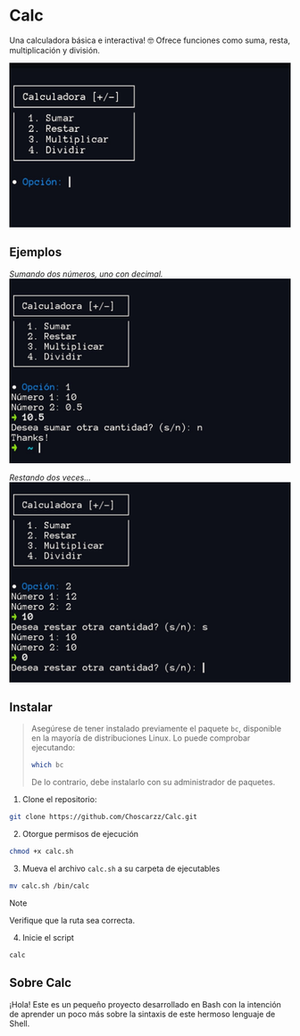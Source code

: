 # Calc
Una calculadora básica e interactiva! 🤓
Ofrece funciones como suma, resta, multiplicación y división.

![image](screenshots/example.jpg)

## Ejemplos 
*Sumando dos números, uno con decimal.*
![image](screenshots/example2.jpg)

*Restando dos veces...*
![image](screenshots/example3.jpg)

## Instalar
> Asegúrese de tener instalado previamente el paquete `bc`, disponible en la mayoría de distribuciones Linux. Lo puede comprobar ejecutando:
>```bash
>which bc
>```
>De lo contrario, debe instalarlo con su administrador de paquetes.

1. Clone el repositorio:
```bash 
git clone https://github.com/Choscarzz/Calc.git
```
2. Otorgue permisos de ejecución
```bash
chmod +x calc.sh
```

3. Mueva el archivo `calc.sh` a su carpeta de ejecutables
```bash 
mv calc.sh /bin/calc
```
> [!NOTE]
> Verifique que la ruta sea correcta.

4. Inicie el script
```bash
calc
```

## Sobre Calc
¡Hola! Este es un pequeño proyecto desarrollado en Bash con la intención de aprender un poco más sobre la sintaxis de este hermoso lenguaje de Shell.
